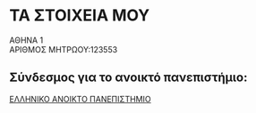 # TA ΣΤΟΙΧΕΙΑ ΜΟΥ  
ΑΘΗΝΑ 1  
ΑΡΙΘΜΟΣ ΜΗΤΡΩΟΥ:123553

## Σύνδεσμος για το ανοικτό πανεπιστήμιο:  
[ΕΛΛΗΝΙΚΟ ΑΝΟΙΚΤΟ ΠΑΝΕΠΙΣΤΗΜΙΟ](https://www.eap.gr/el/)

